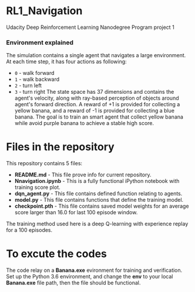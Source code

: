# RL1_Navigation
Udacity Deep Reinforcement Learning Nanodegree Program project 1 

### Environment explained
The simulation contains a single agent that navigates a large environment. At each time step, it has four actions as following:
- `0` - walk forward 
- `1` - walk backward
- `2` - turn left
- `3` - turn right
The state space has 37 dimensions and contains the agent's velocity, along with ray-based perception of objects around agent's forward direction. A reward of +1 is provided for collecting a yellow banana, and a reward of -1 is provided for collecting a blue banana. The goal is to train an smart agent that collect yellow banana while avoid purple banana to achieve a stable high score.

# Files in the repository
This repository contains 5 files:

- **README.md** - This file prove info for current repository.
- **Nnavigation.ipynb** - This is a fully functional iPython notebook with training score plot. 
- **dqn_agent.py** - This file contains defined function relating to agents.
- **model.py** - This file contains functions that define the training model.
- **checkpoint.pth** - This file contains saved model weights for an average score larger than 16.0 for last 100 episode window.

The training method used here is a deep Q-learning with experience replay for a 100 episodes.

# To excute the codes
The code relay on a **Banana.exe** evironment for training and verification. Set up the Python 3.6 environment, and change the **env** to your local **Banana.exe** file path, then the file should be functional. 
